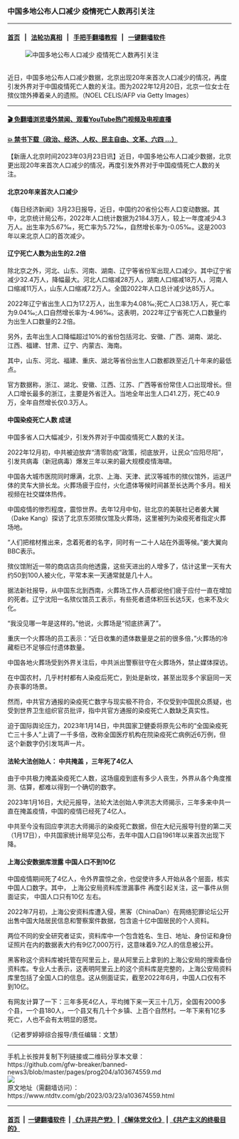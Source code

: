 ### 中国多地公布人口减少 疫情死亡人数再引关注
------------------------

#### [首页](https://github.com/gfw-breaker/banned-news3/blob/master/README.md) &nbsp;&nbsp;|&nbsp;&nbsp; [法轮功真相](https://github.com/begood0513/basic/blob/master/README.md)  &nbsp;&nbsp;|&nbsp;&nbsp; [手把手翻墙教程](https://github.com/gfw-breaker/guides/wiki)  &nbsp;&nbsp;|&nbsp;&nbsp; [一键翻墙软件](https://github.com/gfw-breaker/nogfw/blob/master/README.md)  



<div><div class="featured_image">
 <figure>
  <img alt="中国多地公布人口减少 疫情死亡人数再引关注" src="https://i.ntdtv.com/assets/uploads/2023/03/id103674562-GettyImages-1245739937-800x450.jpg"/>
 </figure><br/>
 <span class="caption">
  近日，中国多地公布人口减少数据，北京出现20年来首次人口减少的情况，再度引发外界对于中国疫情死亡人数的关注。图为2022年12月20日，北京一位女士在殡仪馆外捧着亲人的遗照。（NOEL  CELIS/AFP via Getty Images）
 </span>
</div>
</div><hr/>

#### [ 🎬  免翻墙浏览墙外禁闻、观看YouTube热门视频及电视直播](https://github.com/gfw-breaker/HelloWorld)

#### [ 💥  禁书下载（政治、经济、人权、民主自由、文革、六四 ...）](https://github.com/gfw-breaker/books/blob/master/README.md)

<div><div class="post_content" itemprop="articleBody">
 <p>
  【新唐人北京时间2023年03月23日讯】近日，中国多地公布人口减少数据，北京更出现20年来首次人口减少的情况，再度引发外界对于中国疫情死亡人数的关注。
 </p>
 <h4>
  北京20年来首次人口减少
 </h4>
 <p>
  《每日经济新闻》3月23日报导，近日，中国约20省份公布人口变动数据。其中，北京统计局公布，2022年人口统计数据为2184.3万人，较上一年度减少4.3万人。出生率为5.67‰，死亡率为5.72‰，自然增长率为-0.05‰。这是2003年以来北京人口的首次减少。
 </p>
 <h4>
  辽宁死亡人数为出生的2.2倍
 </h4>
 <p>
  除北京之外，河北、山东、河南、湖南、辽宁等省份军出现人口减少。其中辽宁省减少32.4万人，降幅最大。河北人口缩减28万人，湖南人口缩减18万人，河南人口缩减11万人，山东人口缩减7.2万人。全国2022年人口总计减少达85万人。
 </p>
 <p>
  2022年辽宁省出生人口为17.2万人，出生率为4.08‰;死亡人口38.1万人，死亡率为9.04‰;人口自然增长率为-4.96‰。这表明，2022年辽宁省死亡人口数量约为出生人口数量的2.2倍。
 </p>
 <p>
  另外，去年出生人口降幅超过10%的省份包括河北、安徽、广西、湖南、湖北、江西、福建、甘肃、辽宁、内蒙古、海南。
 </p>
 <p>
  其中，山东、河北、福建、重庆、湖北等省份出生人口数都跌至近几十年来的最低点。
 </p>
 <p>
  官方数据称，浙江、湖北、安徽、江西、江苏、广西等省份常住人口出现增长。但人口增长最多的浙江，主要是外省迁入。当地全年出生人口41.2万，死亡40.9万，全年自然增长仅0.3万人。
 </p>
 <h4>
  <ok href="https://www.ntdtv.com/gb/中国染疫死亡人数.htm">
   中国染疫死亡人数
  </ok>
  成谜
 </h4>
 <p>
  中国多省人口大幅减少，引发外界对于中国疫情死亡人数的关注。
 </p>
 <p>
  2022年12月初，中共被迫放弃“清零防疫”政策，彻底放开，让民众“应阳尽阳”，引发共病毒（新冠病毒）爆发三年以来的最大规模疫情海啸。
 </p>
 <p>
  中国各大城市医院同时爆满，北京、上海、天津、武汉等城市的殡仪馆外，运送尸体的灵车大排长龙。火葬场疲于应付，火化遗体等候时间甚至长达两个多月。相关视频在社交媒体热传。
 </p>
 <p>
  中国疫情的惨烈程度，震惊世界。去年12月中旬，驻北京的美联社记者姜大翼（Dake Kang）探访了北京东郊殡仪馆及火葬场，这里被列为染疫死者指定火葬场地。
 </p>
 <p>
  “人们把棺材推出来，念着死者的名字，同时有一二十人站在外面等候。”姜大翼向BBC表示。
 </p>
 <p>
  殡仪馆附近一带的商店店员向他透露，这些天进出的人增多了，估计这里一天有大约50到100人被火化，平常本来一天通常就是几十人。
 </p>
 <p>
  据法新社报导，从中国东北到西南，火葬场工作人员都说他们疲于应付一直在增加的死者。辽宁沈阳一名殡仪馆员工表示，有些死者遗体积压长达5天，也来不及火化。
 </p>
 <p>
  “我没见哪一年是这样的。”他说，火葬场是“彻底挤满了”。
 </p>
 <p>
  重庆一个火葬场的员工表示：“近日收集的遗体数量是之前的很多倍，”火葬场的冷藏柜已不足够应付遗体数量。
 </p>
 <p>
  中国各地火葬场受到外界关注后，中共派出警察驻守在火葬场外，禁止媒体探访。
 </p>
 <p>
  在中国农村，几乎村村都有人染疫后死亡，到处是新坟，甚至出现多个家庭同一天办丧事的场景。
 </p>
 <p>
  然而，中共官方通报的染疫死亡数字与现实极不符合，不仅受到中国民众质疑，也受到世界卫生组织官员批评，指中共官方通报的染疫死亡人数缺乏真实性。
 </p>
 <p>
  迫于国际舆论压力，2023年1月14日，中共国家卫健委将原先公布的“全国染疫死亡三十多人”上调了一千多倍，改称全国医疗机构在院染疫死亡病例近6万例，但这个新数字仍引发骂声一片。
 </p>
 <h4>
  法轮大法创始人：
  <ok href="https://www.ntdtv.com/gb/中共掩盖.htm">
   中共掩盖
  </ok>
  ，三年死了4亿人
 </h4>
 <p>
  由于中共极力掩盖染疫死亡人数，这场瘟疫到底有多少人丧生，外界从各个角度推测、估算，都难以得到一个确切的数字。
 </p>
 <p>
  2023年1月16日，大纪元报导，法轮大法创始人李洪志大师揭示，三年多来中共一直在掩盖疫情，中国的疫情已经死了4亿人。
 </p>
 <p>
  中共至今没有回应李洪志大师揭示的染疫死亡数据，但在大纪元报导刊登的第二天（1月17日），中共国家统计局罕见公布，去年中国人口自1961年以来首次出现下降。
 </p>
 <h4>
  上海公安数据库泄露 中国人口不到10亿
 </h4>
 <p>
  中国疫情期间死了4亿人，令外界震惊之余，也促使许多人开始从各个层面，核实中国人口数字。其中，
  <ok href="https://www.ntdtv.com/gb/上海公安局资料库泄漏事件.htm">
   上海公安局资料库泄漏事件
  </ok>
  再度引起关注，这一事件从侧面证实，
  <ok href="https://www.ntdtv.com/gb/中国人口只有10亿.htm">
   中国人口只有10亿
  </ok>
  左右。
 </p>
 <p>
  2022年7月初，上海公安资料库遭入侵，黑客（ChinaDan）在网络犯罪论坛公开出售中国大陆居民信息和警察案件数据，包含逾十亿中国居民的个人资料。
 </p>
 <p>
  两位不同的安全研究者证实，资料库中一个包含姓名、生日、地址、身份证和身份证照片在内的数据表大约有9亿7,000万行，这意味着9.7亿人的信息被公开。
 </p>
 <p>
  黑客称这个资料库被托管在阿里云上，是从阿里云上拿到的上海公安局的搜索备份资料库。专业人士表示，这表明阿里云上的这个资料库是完整的，上海公安局资料库里包括了全国人口的信息。这从侧面证实，截至2022年6月，中国人口仅有不到10亿。
 </p>
 <p>
  有网友计算了一下：三年多死4亿人，平均摊下来一天三十几万，全国有2000多个县，一个县180人，一个县又有几十个乡镇、上百个自然村。一年下来有1亿多死亡，人也不会有太明显的感觉。
 </p>
 <p>
  （记者罗婷婷综合报导/责任编辑：文慧）
 </p>
 <div class="single_ad">
 </div>
</div>
</div>
<hr/>
手机上长按并复制下列链接或二维码分享本文章：<br/>
https://github.com/gfw-breaker/banned-news3/blob/master/pages/prog204/a103674559.md <br/>
<a href='https://github.com/gfw-breaker/banned-news3/blob/master/pages/prog204/a103674559.md'><img src='https://github.com/gfw-breaker/banned-news3/blob/master/pages/prog204/a103674559.md.png'/></a> <br/>
原文地址（需翻墙访问）：https://www.ntdtv.com/gb/2023/03/23/a103674559.html


------------------------
#### [首页](https://github.com/gfw-breaker/banned-news3/blob/master/README.md) &nbsp;|&nbsp; [一键翻墙软件](https://github.com/gfw-breaker/nogfw/blob/master/README.md) &nbsp;| [《九评共产党》](https://github.com/gfw-breaker/9ping.md/blob/master/README.md#九评之一评共产党是什么) | [《解体党文化》](https://github.com/gfw-breaker/jtdwh.md/blob/master/README.md) | [《共产主义的终极目的》](https://github.com/gfw-breaker/gczydzjmd.md/blob/master/README.md)


<img src='http://gfw-breaker.win/banned-news3/pages/prog204/a103674559.md' width='0px' height='0px'/>